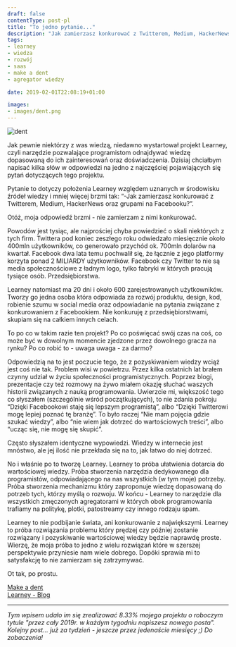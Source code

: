```yaml
---
draft: false
contentType: post-pl
title: "To jedno pytanie..."
description: "Jak zamierzasz konkurować z Twitterem, Medium, HackerNews oraz grupami na Facebooku?"
tags: 
- learney
- wiedza
- rozwój
- saas
- make a dent
- agregator wiedzy

date: 2019-02-01T22:08:19+01:00

images:
- images/dent.png
---
```


![dent](/images/dent.png)

Jak pewnie niektórzy z was wiedzą, niedawno wystartował projekt Learney, czyli narzędzie pozwalające programistom odnajdywać wiedzę dopasowaną do ich zainteresowań oraz doświadczenia. Dzisiaj chciałbym napisać kilka słów w odpowiedzi na jedno z najczęściej pojawiających się pytań dotyczących tego projektu.

Pytanie to dotyczy położenia Learney względem uznanych w środowisku źródeł wiedzy i mniej więcej brzmi tak: “-Jak zamierzasz konkurować z Twitterem, Medium, HackerNews oraz grupami na Facebooku?”.

Otóż, moja odpowiedź brzmi - nie zamierzam z nimi konkurować.

Powodów jest tysiąc, ale najprościej chyba powiedzieć o skali niektórych z tych firm. Twittera pod koniec zeszłego roku odwiedzało miesięcznie około 400mln użytkowników, co generowało przychód ok. 700mln dolarów na kwartał. Facebook dwa lata temu pochwalił się, że łącznie z jego platformy korzyta ponad 2 MILIARDY użytkowników. Facebook czy Twitter to nie są media społecznościowe z ładnym logo, tylko fabryki w których pracują tysiące osób. Przedsiębiorstwa.

Learney natomiast ma 20 dni i około 600 zarejestrowanych użytkowników. Tworzy go jedna osoba która odpowiada za rozwój produktu, design, kod, robienie szumu w social media oraz odpowiadanie na pytania związane z konkurowaniem z Facebookiem. Nie konkuruję z przedsiębiorstwami, skupiam się na całkiem innych celach.

To po co w takim razie ten projekt? Po co poświęcać swój czas na coś, co może być w dowolnym momencie zjedzone przez dowolnego gracza na rynku? Po co robić to - uwaga uwaga - za darmo?

Odpowiedzią na to jest poczucie tego, że z pozyskiwaniem wiedzy wciąż jest coś nie tak. Problem wisi w powietrzu. Przez kilka ostatnich lat brałem czynny udział w życiu społeczności programistycznych. Poprzez blogi, prezentacje czy też rozmowy na żywo miałem okazję słuchać waszych historii związanych z nauką programowania. Uwierzcie mi, większość tego co słyszałem (szczególnie wśród początkujących), to nie zdania pokroju “Dzięki Facebookowi staję się lepszym programistą”, albo “Dzięki Twitterowi mogę lepiej poznać tę branżę”. To było raczej “Nie mam pojęcia gdzie szukać wiedzy”, albo “nie wiem jak dotrzeć do wartościowych treści”, albo “ucząc się, nie mogę się skupić”.

Często słyszałem identyczne wypowiedzi. Wiedzy w internecie jest mnóstwo, ale jej ilość nie przekłada się na to, jak łatwo do niej dotrzeć.

No i właśnie po to tworzę Learney. Learney to próba ułatwienia dotarcia do wartościowej wiedzy. Próba stworzenia narzędzia dedykowanego dla programistów, odpowiadającego na nas wszystkich (w tym moje) potrzeby. Próba stworzenia mechanizmu który zaproponuje wiedzę dopasowaną do potrzeb tych, którzy myślą o rozwoju. W końcu - Learney to narzędzie dla wszystkich zmęczonych agregatorami w których obok programowania trafiamy na politykę, plotki, patostreamy czy innego rodzaju spam.

Learney to nie podbijanie świata, ani konkurowanie z największymi. Learney to próba rozwiązania problemu który prędzej czy później zostanie rozwiązany i pozyskiwanie wartościowej wiedzy będzie naprawdę proste. Wierzę, że moja próba to jedno z wielu rozwiązań które w szerszej perspektywie przyniesie nam wiele dobrego. Dopóki sprawia mi to satysfakcję to nie zamierzam się zatrzymywać.

Ot tak, po prostu.

[Make a dent](https://m.signalvnoise.com/reconsider/)  
[Learney - Blog](https://blog.learney.io)

---

_Tym wpisem udało im się zrealizować 8.33% mojego projektu o roboczym tytule "przez cały 2019r. w każdym tygodniu napiszesz nowego posta". Kolejny post... już za tydzień - jeszcze przez jedenaście miesięcy ;) Do zobaczenia!_